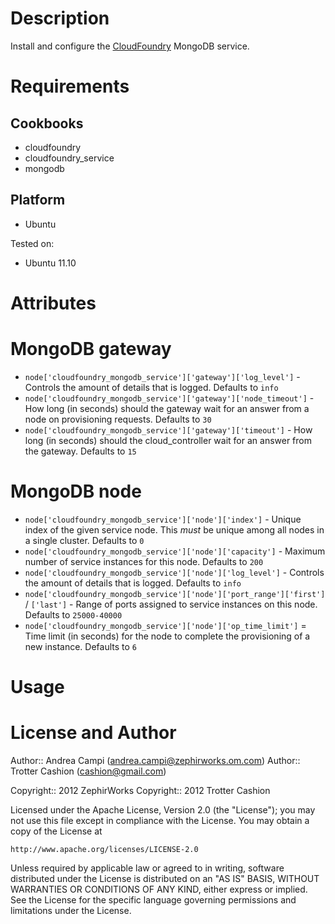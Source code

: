 Description
===========

Install and configure the [CloudFoundry](http://www.cloudfoundry.org/) MongoDB service.

Requirements
============

Cookbooks
---------

* cloudfoundry
* cloudfoundry\_service
* mongodb

Platform
--------

* Ubuntu

Tested on:

* Ubuntu 11.10

Attributes
==========

# MongoDB gateway

* `node['cloudfoundry_mongodb_service']['gateway']['log_level']` - Controls the amount of details that is logged. Defaults to `info`
* `node['cloudfoundry_mongodb_service']['gateway']['node_timeout']` - How long (in seconds) should the gateway wait for an answer from a node on provisioning requests. Defaults to `30`
* `node['cloudfoundry_mongodb_service']['gateway']['timeout']` - How long (in seconds) should the cloud_controller wait for an answer from the gateway. Defaults to `15`

# MongoDB node

* `node['cloudfoundry_mongodb_service']['node']['index']` - Unique index of the given service node. This *must* be unique among all nodes in a single cluster. Defaults to `0`
* `node['cloudfoundry_mongodb_service']['node']['capacity']` - Maximum number of service instances for this node. Defaults to `200`
* `node['cloudfoundry_mongodb_service']['node']['log_level']` - Controls the amount of details that is logged. Defaults to `info`
* `node['cloudfoundry_mongodb_service']['node']['port_range']['first']` / `['last']` - Range of ports assigned to service instances on this node. Defaults to `25000-40000`
* `node['cloudfoundry_mongodb_service']['node']['op_time_limit']` = Time limit (in seconds) for the node to complete the provisioning of a new instance. Defaults to `6`

Usage
=====

License and Author
==================

Author:: Andrea Campi (<andrea.campi@zephirworks.om.com>)
Author:: Trotter Cashion (<cashion@gmail.com>)

Copyright:: 2012 ZephirWorks
Copyright:: 2012 Trotter Cashion

Licensed under the Apache License, Version 2.0 (the "License");
you may not use this file except in compliance with the License.
You may obtain a copy of the License at

    http://www.apache.org/licenses/LICENSE-2.0

Unless required by applicable law or agreed to in writing, software
distributed under the License is distributed on an "AS IS" BASIS,
WITHOUT WARRANTIES OR CONDITIONS OF ANY KIND, either express or implied.
See the License for the specific language governing permissions and
limitations under the License.
